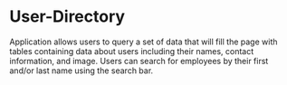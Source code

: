 # User-Directory

Application allows users to query a set of data that will fill the page with tables containing data about users including their names, contact information, and image. Users can search for employees by their first and/or last name using the search bar.